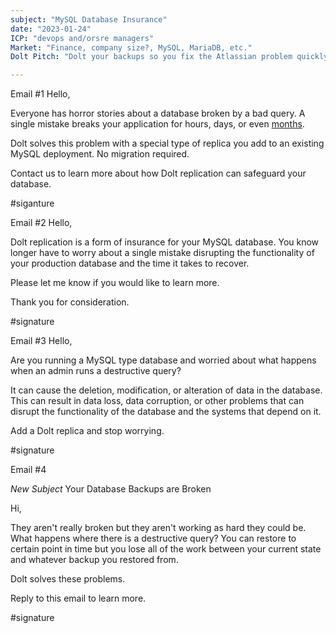 ```yaml
---
subject: "MySQL Database Insurance"
date: "2023-01-24"
ICP: "devops and/orsre managers"
Market: "Finance, company size?, MySQL, MariaDB, etc."
Dolt Pitch: "Dolt your backups so you fix the Atlassian problem quickly. Minutes, not days/months"

---
```





Email #1
Hello,

Everyone has horror stories about a database broken by a bad query. A single mistake breaks your application for hours, days, or even [months](https://www.dolthub.com/blog/2022-04-14-atlassian-outage-prevention/).  

Dolt solves this problem with a special type of replica you add to an existing MySQL deployment. No migration required.

Contact us to learn more about how Dolt replication can safeguard your database.

#siganture

Email #2
Hello,

Dolt replication is a form of insurance for your MySQL database. You know longer have to worry about a single mistake disrupting the functionality of your production database and the time it takes to recover.

Please let me know if you would like to learn more. 

Thank you for consideration.

#signature

Email #3
Hello,

Are you running a MySQL type database and worried about what happens when an admin runs a destructive query?

It can cause the deletion, modification, or alteration of data in the database. This can result in data loss, data corruption, or other problems that can disrupt the functionality of the database and the systems that depend on it.

Add a Dolt replica and stop worrying. 

#signature

Email #4

*New Subject* Your Database Backups are Broken

Hi,

They aren't really broken but they aren't working as hard they could be. What happens where there is a destructive query? You can restore to certain point in time but you lose all of the work between your current state and whatever backup you restored from. 

Dolt solves these problems.

Reply to this email to learn more.

#signature

